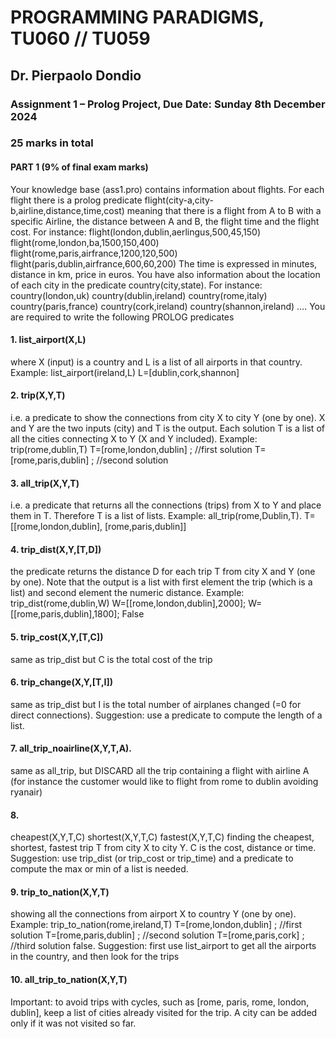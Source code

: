 # PROGRAMMING PARADIGMS, TU060 // TU059
## Dr. Pierpaolo Dondio
### Assignment 1 – Prolog Project, Due Date: Sunday 8th December 2024
### 25 marks in total

#### PART 1 (9% of final exam marks)
Your knowledge base (ass1.pro) contains information about flights. For each flight there is a prolog
predicate flight(city-a,city-b,airline,distance,time,cost) meaning that there
is a flight from A to B with a specific Airline, the distance between A and B, the flight time and the flight
cost. For instance:
flight(london,dublin,aerlingus,500,45,150)
flight(rome,london,ba,1500,150,400)
flight(rome,paris,airfrance,1200,120,500)
flight(paris,dublin,airfrance,600,60,200)
The time is expressed in minutes, distance in km, price in euros. You have also information about
the location of each city in the predicate country(city,state). For instance:
country(london,uk)
country(dublin,ireland)
country(rome,italy)
country(paris,france)
country(cork,ireland)
country(shannon,ireland)
….
You are required to write the following PROLOG predicates
#### 1. list_airport(X,L)
where X (input) is a country and L is a list of all airports in that country. Example:
list_airport(ireland,L)
L=[dublin,cork,shannon]
#### 2. trip(X,Y,T)
i.e. a predicate to show the connections from city X to city Y (one by one).
X and Y are the two inputs (city) and T is the output. Each solution T is a list of all the cities
connecting X to Y (X and Y included). Example:
trip(rome,dublin,T)
T=[rome,london,dublin] ; //first solution
T=[rome,paris,dublin] ; //second solution
#### 3. all_trip(X,Y,T)
i.e. a predicate that returns all the connections (trips) from X to Y and place them in T. Therefore T
is a list of lists. Example:
all_trip(rome,Dublin,T).
T=[[rome,london,dublin], [rome,paris,dublin]]
#### 4. trip_dist(X,Y,[T,D])
the predicate returns the distance D for each trip T from city X and Y (one by one). Note that the
output is a list with first element the trip (which is a list) and second element the numeric distance.
Example:
trip_dist(rome,dublin,W)
W=[[rome,london,dublin],2000];
W=[[rome,paris,dublin],1800];
False
#### 5. trip_cost(X,Y,[T,C])
same as trip_dist but C is the total cost of the trip
#### 6. trip_change(X,Y,[T,I])
same as trip_dist but I is the total number of airplanes changed (=0 for direct connections).
Suggestion: use a predicate to compute the length of a list.
#### 7. all_trip_noairline(X,Y,T,A).
same as all_trip, but DISCARD all the trip containing a flight with airline A (for instance the
customer would like to flight from rome to dublin avoiding ryanair)
#### 8. 
cheapest(X,Y,T,C)
shortest(X,Y,T,C)
fastest(X,Y,T,C)
finding the cheapest, shortest, fastest trip T from city X to city Y. C is the cost, distance or time.
Suggestion: use trip_dist (or trip_cost or trip_time) and a predicate to compute the
max or min of a list is needed.
#### 9. trip_to_nation(X,Y,T)
showing all the connections from airport X to country Y (one by one). Example:
trip_to_nation(rome,ireland,T)
T=[rome,london,dublin] ; //first
solution T=[rome,paris,dublin] ;
//second solution T=[rome,paris,cork] ;
//third solution false.
Suggestion: first use list_airport to get all the airports in the country, and then look for the trips
#### 10. all_trip_to_nation(X,Y,T)
Important: to avoid trips with cycles, such as [rome, paris, rome, london, dublin],
keep a list of cities already visited for the trip. A city can be added only if it was not visited so far.